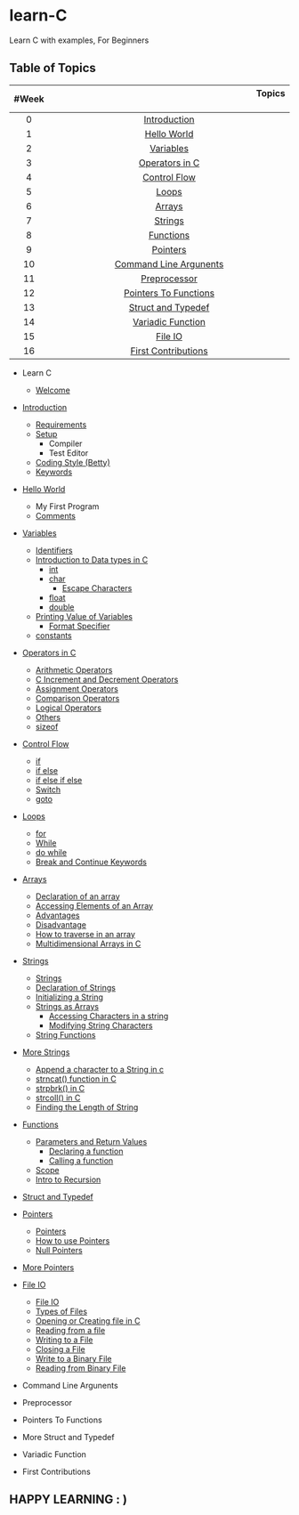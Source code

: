 # learn-C
Learn C with examples, For Beginners
## Table of Topics
| #Week | &nbsp;&nbsp;&nbsp;&nbsp;&nbsp;&nbsp;&nbsp;&nbsp;&nbsp;&nbsp;&nbsp;&nbsp;&nbsp;&nbsp;&nbsp;&nbsp;&nbsp;&nbsp;&nbsp;&nbsp;&nbsp;&nbsp;&nbsp;&nbsp;&nbsp;&nbsp;&nbsp;&nbsp;&nbsp;&nbsp;&nbsp;&nbsp;&nbsp;&nbsp;&nbsp;&nbsp;&nbsp;&nbsp;&nbsp;&nbsp;&nbsp;&nbsp;&nbsp;&nbsp;&nbsp;&nbsp;&nbsp;&nbsp;&nbsp;&nbsp;&nbsp;&nbsp;&nbsp;&nbsp;&nbsp;&nbsp;&nbsp;&nbsp;&nbsp;&nbsp;&nbsp;&nbsp;&nbsp;&nbsp;&nbsp;&nbsp;&nbsp;&nbsp;&nbsp;&nbsp;&nbsp;&nbsp;&nbsp;&nbsp;&nbsp;&nbsp;&nbsp;&nbsp;&nbsp;&nbsp;&nbsp;&nbsp;&nbsp;&nbsp;&nbsp;Topics &nbsp;&nbsp;&nbsp;&nbsp;&nbsp;&nbsp;&nbsp;&nbsp;&nbsp;&nbsp;&nbsp;&nbsp;&nbsp;&nbsp;&nbsp;&nbsp;&nbsp;&nbsp;&nbsp;&nbsp;&nbsp;&nbsp;&nbsp;&nbsp;&nbsp;&nbsp;&nbsp;&nbsp;&nbsp;&nbsp;&nbsp;&nbsp;&nbsp;&nbsp;&nbsp;&nbsp;&nbsp;&nbsp;&nbsp;&nbsp;&nbsp;&nbsp;&nbsp;&nbsp;&nbsp;&nbsp;&nbsp;&nbsp;&nbsp;&nbsp;&nbsp;&nbsp;&nbsp;&nbsp;&nbsp;&nbsp;&nbsp;&nbsp;&nbsp;&nbsp;&nbsp;&nbsp;&nbsp;&nbsp;&nbsp;&nbsp;&nbsp;&nbsp;&nbsp;&nbsp;&nbsp;&nbsp;&nbsp;&nbsp;&nbsp;&nbsp;&nbsp;&nbsp;&nbsp;&nbsp;&nbsp;&nbsp;&nbsp;&nbsp;&nbsp;&nbsp;&nbsp;&nbsp;&nbsp;&nbsp;&nbsp; |
| :--------:|:---------------------------------:|
| 0 | [Introduction](./00_Introduction/introduction.md) |
| 1 | [Hello World](./01_Hello_world/hello_world.md) |
| 2 | [Variables](./02_Variables/variables.md) |
| 3 | [Operators in C](./03_Operators/operators.md) |
| 4 | [Control Flow](./04_Control_flow/control_flow.md) |
| 5 | [Loops](./05_Loops/loops.md) |
| 6 | [Arrays](./06_Arrays/arrays.md) |
| 7 | [Strings](./07_Strings/strings.md)
| 8 | [Functions](./08_Functions/functions.md) |
| 9 | [Pointers](./09_Pointers/pointers.md) |
| 10 | [Command Line Argunents]() |
| 11 | [Preprocessor]()|
| 12 | [Pointers To Functions]() |
| 13 | [Struct and Typedef]() |
| 14 | [Variadic Function]() |
| 15 | [File IO](./15_File_io/file_io.md) |
| 16 | [First Contributions]() |

* Learn C
	* [Welcome](./README.md)
* [Introduction](./00_Introduction/introduction.md#introduction)
	* [Requirements](./00_Introduction/introduction.md#requirement)
	* [Setup](./00_Introduction/introduction.md#setup)
		* Compiler
		* Test Editor
	* [Coding Style (Betty)](./00_introduction/introduction.md#coding-style-betty)
	* [Keywords](./00_introduction/introduction.md#keywords)
* [Hello World](./01_Hello_world/hello_world.md#hello-world)
	* My First Program
	* [Comments](./01_Hello_world/hello_world.md#comments)
* [Variables](./02_Variables/variables.md#variables)
	* [Identifiers](./02_Variables/variables.md#identifiers)
	* [Introduction to Data types in C](./02_Variables/variables.md#data-types)
		* [int](./02_Variables/variables.md#int)
		* [char](./02_Variables/variables.md#char)
			* [Escape Characters](./02_Variables/variables.md#escape-characters)
		* [float](./02_Variables/variables.md#float)
		* [double](./02_Variables/variables.md#double)
	* [Printing Value of Variables](./02_Variables/variables.md#printing-values-of-variables)
		* [Format Specifier](./02_Variables/variables.md#format-specifiers)
	* [constants](./02_Variables/variables.md#constants)
* [Operators in C](./03_Operators/operators.md)
	* [Arithmetic Operators](./03_Operators/operators.md#arithmetic-operators)
	* [C Increment and Decrement Operators](./03_Operators/operators.md#c-increment-and-decrement-operators)
	* [Assignment Operators](./03_Operators/operators.md#assignment-operators)
	* [Comparison Operators](./03_Operators/operators.md#comparision-operators)
	* [Logical Operators](./03_Operators/operators.md#logical-operators)
	* [Others](./03_Operators/operators.md#others)
	* [sizeof](./03_Operators/operators.md#sizeof)
* [Control Flow](./04_Control_flow/control_flow.md)
	* [if](./04_Control_flow/control_flow.md#if-statement)
	* [if else](./04_Control_flow/control_flow.md#else-statement)
	* [if else if else](./04_Control_flow/control_flow.md#else-if-statement)
	* [Switch](./04_Control_flow/control_flow.md#switch)
	* [goto](./04_Control_flow/control_flow.md#goto)
* [Loops](./05_Loops/loops.md)
	* [for](./05_Loops/loops.md#for-loop)
	* [While](./05_Loops/loops.md#while-loop)
	* [do while](./05_Loops/loops.md#do-while)
	* [Break and Continue Keywords](./05_Loops/loops.md#break-keyword)
* [Arrays](./06_Arrays/arrays.md)
    * [Declaration of an array](./06_Arrays/arrays.md#declaration)
    * [Accessing Elements of an Array](./06_Arrays/arrays.md#accessing-and-modifying-array-elements)
    * [Advantages](./06_Arrays/arrays.md#advantages)
    * [Disadvantage](./06_Arrays/arrays.md#disadvantages)
    * [How to traverse in an array](./06_Arrays/arrays.md#traverse)
    * [Multidimensional Arrays in C](./06_Arrays/arrays.md#multidimensional_array)
* [Strings](./07_Strings/strings.md)
    * [Strings](./07_Strings/strings.md#strings)
    * [Declaration of Strings](./07_Strings/strings.md#declaration)
    * [Initializing a String](./07_Strings/strings.md#initializing)
	* [Strings as Arrays](./07_Strings/strings.md#strings-as-arrays)
		* [Accessing Characters in a string](./07_Strings/strings.md#accessing-string-characters)
		* [Modifying String Characters](./07_Strings/strings.md#modifying-string-characters)
	* [String Functions](./07_Strings/strings.md#common-string-functions-in-c)
* [More Strings](./07_1_More_Strings/more_strings.md)
    * [Append a character to a String in c](./07_1_More_Strings/more_strings.md#appendment)
    * [strncat() function in C](./07_1_More_Strings/more_strings.md#strncat())
    * [strpbrk() in C](./07_1_More_Strings/more_strings.md#strpbrk())
    * [strcoll() in C](./07_1_More_Strings/more_strings.md#strcoll())
    * [Finding the Length of String](./07_1_More_Strings/more_strings.md#length)
* [Functions](./08_Functions/functions.md#functions) 
	* [Parameters and Return Values](./08_Functions/functions.md#parameters-and-return-values)
		* [Declaring a function](./08_Functions/functions.md#declaring-a-function)
		* [Calling a function](./08_Functions/functions.md#calling-a-function)
	* [Scope](./08_Functions/functions.md#scope)
	* [Intro to Recursion](./08_Functions/functions.md#recursion)
* [Struct and Typedef]()
* [Pointers](./09_Pointers/pointers.md)
	* [Pointers](./09_Pointers/pointers.md#poniters)
	* [How to use Pointers](./09_Pointers/pointers.md#how-to-use-pointers
	)
	* [Null Pointers](./09_Pointers/pointers.md#null-pointers)
* [More Pointers]()
* [File IO](./15_file_io/file_io.md)
	* [File IO](./15_file_io/file_io.md#file_io)
	* [Types of Files](./15_file_io/file_io.md#types-of-files)
	* [Opening or Creating file in C](./15_file_io/file_io.md#opening-or-creating-file-in-C)
	* [Reading from a file](./15_file_io/file_io.md#reading-from-a-file)
	* [Writing to a File](./15_file_io/file_io.md#writing-to-a-file)
	* [Closing a File](./15_file_io/file_io.md#closing-a-file)
	* [Write to a Binary File](./15_file_io.md#write-to-a-binary-file)
	* [Reading from Binary File](./15_file_io.md#reading-from-binary-file)

* Command Line Argunents
* Preprocessor
* Pointers To Functions 
* More Struct and Typedef 
* Variadic Function 
* First Contributions

## HAPPY LEARNING : )
